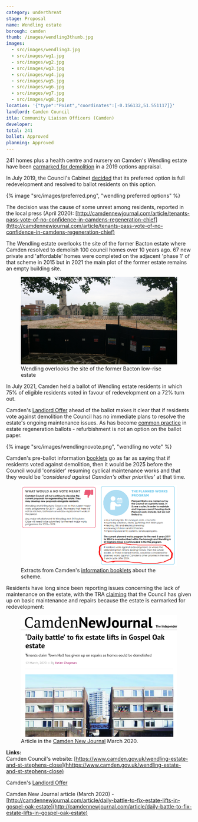 ```yaml
---
category: underthreat
stage: Proposal
name: Wendling estate 
borough: camden
thumb: /images/wendling3thumb.jpg
images:
  - src/images/wendling3.jpg
  - src/images/wg1.jpg
  - src/images/wg2.jpg
  - src/images/wg3.jpg
  - src/images/wg4.jpg
  - src/images/wg5.jpg
  - src/images/wg6.jpg
  - src/images/wg7.jpg
  - src/images/wg8.jpg
location: '{"type":"Point","coordinates":[-0.156132,51.551117]}'
landlord: Camden Council
itla: Community Liaison Officers (Camden)
developer:
total: 241
ballot: Approved
planning: Approved
---
```

241 homes plus a health centre and nursery on Camden's Wendling estate have been [earmarked for demolition](https://www.camden.gov.uk/wendling-estate-and-st-stephens-close) in a 2019 options appraisal.  

In July 2019, the Council's Cabinet [decided](http://democracy.camden.gov.uk/documents/s81826/12%20The%20Future%20of%20Wendling%20Estate.pdf) that its preferred option is full redevelopment and resolved to ballot residents on this option.

{% image "src/images/preferred.png", "wendling preferred options" %}

The decision was the cause of some unrest among residents, reported in the local press (April 2020): 
[http://camdennewjournal.com/article/tenants-pass-vote-of-no-confidence-in-camdens-regeneration-chief](http://camdennewjournal.com/article/tenants-pass-vote-of-no-confidence-in-camdens-regeneration-chief)

The Wendling estate overlooks the site of the former Bacton estate where Camden resolved to demolish 100 council homes over 10 years ago. 67 new private and 'affordable' homes were completed on the adjacent 'phase 1' of that scheme in 2015 but in 2021 the main plot of the former estate remains an empty building site. 

<figure class="figure">
<img src="/images/bacton.jpg" class="img-fluid rounded img-thumbnail">
<figcaption class="figure-caption text-right">Wendling overlooks the site of the former Bacton low-rise estate</figcaption>
</figure>

In July 2021, Camden held a ballot of Wendling estate residents in which 75% of eligible residents voted in favour of redevelopment on a 72% turn out.

Camden's [Landlord Offer](/images/wendlingoffer.pdf) ahead of the ballot makes it clear that if residents vote against demolition the Council has no immediate plans to resolve the estate's ongoing maintenance issues. As has become [common practice](https://www.estatewatch.london/approved/ballotexemptions/) in estate regeneration ballots - refurbishment is not an option on the ballot paper.

{% image "src/images/wendlingnovote.png", "wendling no vote" %}

Camden's pre-ballot information [booklets](/images/wendlingbooklet.pdf) go as far as saying that if residents voted against demolition, then it would be 2025 before the Council would 'consider' resuming cyclical maintenance works and that they would be _'considered against Camden's other priorities'_ at that time.

<figure class="figure">
<img src="/images/wendlingbooklet.png" class="img-fluid rounded img-thumbnail">
<figcaption class="figure-caption text-right">Extracts from Camden's <a href="/images/wendlingbooklet.pdf">information booklets</a> about the scheme.</figcaption>
</figure>

Residents have long since been reporting issues concerning the lack of maintenance on the estate, with the TRA [claiming](http://camdennewjournal.com/article/daily-battle-to-fix-estate-lifts-in-gospel-oak-estate) that the Council has given up on basic maintenance and repairs because the estate is earmarked for redevelopment:

<figure class="figure">
<img src="/images/camdennewjournal.png" class="img-fluid rounded img-thumbnail">
<figcaption class="figure-caption text-right">Article in the <a href="http://camdennewjournal.com/article/daily-battle-to-fix-estate-lifts-in-gospel-oak-estate">Camden New Journal</a> March 2020.</figcaption>
</figure>

__Links:__  
Camden Council's website: [https://www.camden.gov.uk/wendling-estate-and-st-stephens-close](hhttps://www.camden.gov.uk/wendling-estate-and-st-stephens-close)

Camden's [Landlord Offer](/images/wendlingoffer.pdf)

Camden New Journal article (March 2020) - [http://camdennewjournal.com/article/daily-battle-to-fix-estate-lifts-in-gospel-oak-estate](http://camdennewjournal.com/article/daily-battle-to-fix-estate-lifts-in-gospel-oak-estate)

